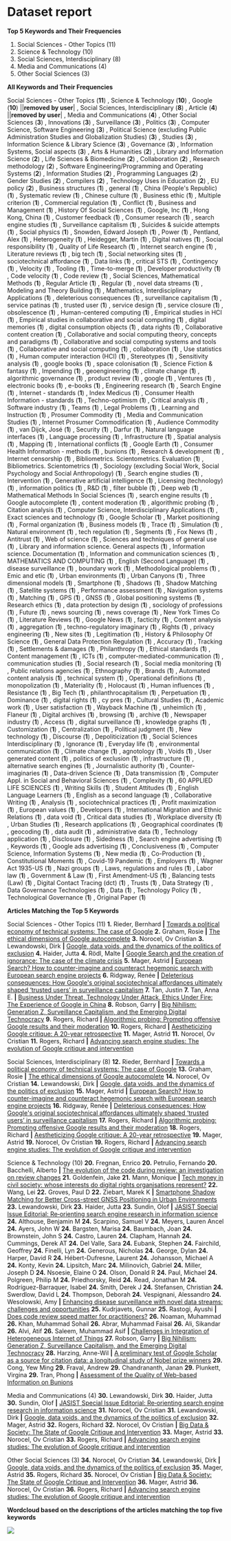 # Dataset report

**Top 5 Keywords and Their Frequencies**

1. Social Sciences - Other Topics (11) 
2. Science & Technology (10) 
3. Social Sciences, Interdisciplinary (8) 
4. Media and Communications (4) 
5. Other Social Sciences (3) 

**All Keywords and Their Frequencies**

Social Sciences - Other Topics (**11**) , Science & Technology (**10**) , Google (**10**) ||**removed by user**| , Social Sciences, Interdisciplinary (**8**) , Article (**4**) ||**removed by user**| , Media and Communications (**4**) , Other Social Sciences (**3**) , Innovations (**3**) , Surveillance (**3**) , Politics (**3**) , Computer Science, Software Engineering (**3**) , Political Science (excluding Public Administration Studies and Globalization Studies) (**3**) , Studies (**3**) , Information Science & Library Science (**3**) , Governance (**3**) , Information Systems, Social aspects (**3**) , Arts & Humanities (**2**) , Library and Information Science (**2**) , Life Sciences & Biomedicine (**2**) , Collaboration (**2**) , Research methodology (**2**) , Software Engineering/Programming and Operating Systems (**2**) , Information Studies (**2**) , Programming Languages (**2**) , Gender Studies (**2**) , Compilers (**2**) , Technology Uses in Education (**2**) , EU policy (**2**) , Business structures (**1**) , general (**1**) , China (People's Republic) (**1**) , Systematic review (**1**) , Chinese culture (**1**) , Business ethic (**1**) , Multiple criterion (**1**) , Commercial regulation (**1**) , Conflict (**1**) , Business and Management (**1**) , History Of Social Sciences (**1**) , Google, Inc (**1**) , Hong Kong, China (**1**) , Customer feedback (**1**) , Consumer research (**1**) , search engine studies (**1**) , Surveillance capitalism (**1**) , Suicides & suicide attempts (**1**) , Social physics (**1**) , Snowden, Edward Joseph (**1**) , Power (**1**) , Pentland, Alex (**1**) , Heterogeneity (**1**) , Heidegger, Martin (**1**) , Digital natives (**1**) , Social responsibility (**1**) , Quality of Life Research (**1**) , Internet search engine (**1**) , Literature reviews (**1**) , big tech (**1**) , Social networking sites (**1**) , sociotechnical affordance (**1**) , Data links (**1**) , critical STS (**1**) , Contingency (**1**) , Velocity (**1**) , Tooling (**1**) , Time-to-merge (**1**) , Developer productivity (**1**) , Code velocity (**1**) , Code review (**1**) , Social Sciences, Mathematical Methods (**1**) , Regular Article (**1**) , Regular (**1**) , novel data streams (**1**) , Modeling and Theory Building (**1**) , Mathematics, Interdisciplinary Applications (**1**) , deleterious consequences (**1**) , surveillance capitalism (**1**) , service patinas (**1**) , trusted user (**1**) , service design (**1**) , service closure (**1**) , obsolescence (**1**) , Human-centered computing (**1**) , Empirical studies in HCI (**1**) , Empirical studies in collaborative and social computing (**1**) , digital memories (**1**) , digital consumption objects (**1**) , data rights (**1**) , Collaborative content creation (**1**) , Collaborative and social computing theory, concepts and paradigms (**1**) , Collaborative and social computing systems and tools (**1**) , Collaborative and social computing (**1**) , collaboration (**1**) , Use statistics (**1**) , Human computer interaction (HCI) (**1**) , Stereotypes (**1**) , Sensitivity analysis (**1**) , google books (**1**) , space colonisation (**1**) , Science Fiction & fantasy (**1**) , Impending (**1**) , geoengineering (**1**) , climate change (**1**) , algorithmic governance (**1**) , product review (**1**) , google (**1**) , Ventures (**1**) , electronic books (**1**) , e-books (**1**) , Engineering research (**1**) , Search Engine (**1**) , Internet - standards (**1**) , Index Medicus (**1**) , Consumer Health Information - standards (**1**) , Techno-optimism (**1**) , Critical analysis (**1**) , Software industry (**1**) , Teams (**1**) , Legal Problems (**1**) , Learning and Instruction (**1**) , Prosumer Commodity (**1**) , Media and Communication Studies (**1**) , Internet Prosumer Commodification (**1**) , Audience Commodity (**1**) , van Dijck, José (**1**) , Security (**1**) , Darfur (**1**) , Natural language interfaces (**1**) , Language processing (**1**) , Infrastructure (**1**) , Spatial analysis (**1**) , Mapping (**1**) , International conflicts (**1**) , Google Earth (**1**) , Consumer Health Information - methods (**1**) , bunions (**1**) , Research & development (**1**) , Internet censorship (**1**) , Bibliometrics. Scientometrics. Evaluation (**1**) , Bibliometrics. Scientometrics (**1**) , Sociology (excluding Social Work, Social Psychology and Social Anthropology) (**1**) , Search engine studies (**1**) , Intervention (**1**) , Generative artificial intelligence (**1**) , Licensing (technology) (**1**) , information politics (**1**) , R&D (**1**) , filter bubble (**1**) , Deep web (**1**) , Mathematical Methods In Social Sciences (**1**) , search engine results (**1**) , Google autocomplete (**1**) , content moderation (**1**) , algorithmic probing (**1**) , Citation analysis (**1**) , Computer Science, Interdisciplinary Applications (**1**) , Exact sciences and technology (**1**) , Google Scholar (**1**) , Market positioning (**1**) , Formal organization (**1**) , Business models (**1**) , Trace (**1**) , Simulation (**1**) , Natural environment (**1**) , tech regulation (**1**) , Segments (**1**) , Fox News (**1**) , Antitrust (**1**) , Web of science (**1**) , Sciences and techniques of general use (**1**) , Library and information science. General aspects (**1**) , Information science. Documentation (**1**) , Information and communication sciences (**1**) , MATHEMATICS AND COMPUTING (**1**) , English (Second Language) (**1**) , disease surveillance (**1**) , boundary work (**1**) , Methodological problems (**1**) , Emic and etic (**1**) , Urban environments (**1**) , Urban Canyons (**1**) , Three dimensional models (**1**) , Smartphone (**1**) , Shadows (**1**) , Shadow Matching (**1**) , Satellite systems (**1**) , Performance assessment (**1**) , Navigation systems (**1**) , Matching (**1**) , GPS (**1**) , GNSS (**1**) , Global positioning systems (**1**) , Research ethics (**1**) , data protection by design (**1**) , sociology of professions (**1**) , Future (**1**) , news sourcing (**1**) , news coverage (**1**) , New York Times Co (**1**) , Literature Reviews (**1**) , Google News (**1**) , facticity (**1**) , Content analysis (**1**) , aggregation (**1**) , techno-regulatory imaginary (**1**) , Rights (**1**) , privacy engineering (**1**) , New sites (**1**) , Legitimation (**1**) , History & Philosophy Of Science (**1**) , General Data Protection Regulation (**1**) , Accuracy (**1**) , Tracking (**1**) , Settlements & damages (**1**) , Philanthropy (**1**) , Ethical standards (**1**) , Content management (**1**) , ICTs (**1**) , computer-mediated-communication (**1**) , communication studies (**1**) , Social research (**1**) , Social media monitoring (**1**) , Public relations agencies (**1**) , Ethnography (**1**) , Brands (**1**) , Automated content analysis (**1**) , technical system (**1**) , Operational definitions (**1**) , monopolization (**1**) , Materiality (**1**) , Holocaust (**1**) , Human influences (**1**) , Resistance (**1**) , Big Tech (**1**) , philanthrocapitalism (**1**) , Perpetuation (**1**) , Dominance (**1**) , digital rights (**1**) , cy pres (**1**) , Cultural Studies (**1**) , Academic work (**1**) , User satisfaction (**1**) , Wayback Machine (**1**) , unheimlich (**1**) , Flaneur (**1**) , Digital archives (**1**) , browsing (**1**) , archive (**1**) , Newspaper industry (**1**) , Access (**1**) , digital surveillance (**1**) , knowledge graphs (**1**) , Customization (**1**) , Centralization (**1**) , Political judgment (**1**) , New technology (**1**) , Discourse (**1**) , Depoliticization (**1**) , Social Sciences Interdisciplinary (**1**) , Ignorance (**1**) , Everyday life (**1**) , environmental communication (**1**) , Climate change (**1**) , agnotology (**1**) , Voids (**1**) , User generated content (**1**) , politics of exclusion (**1**) , infrastructure (**1**) , alternative search engines (**1**) , Journalistic authority (**1**) , Counter-imaginaries (**1**) , Data-driven Science (**1**) , Data transmission (**1**) , Computer Appl. in Social and Behavioral Sciences (**1**) , Complexity (**1**) , 60 APPLIED LIFE SCIENCES (**1**) , Writing Skills (**1**) , Student Attitudes (**1**) , English Language Learners (**1**) , English as a second language (**1**) , Collaborative Writing (**1**) , Analysis (**1**) , sociotechnical practices (**1**) , Profit maximization (**1**) , European values (**1**) , Developers (**1**) , International Migration and Ethnic Relations (**1**) , data void (**1**) , Critical data studies (**1**) , Workplace diversity (**1**) , Urban Studies (**1**) , Research applications (**1**) , Geographical coordinates (**1**) , geocoding (**1**) , data audit (**1**) , administrative data (**1**) , Technology application (**1**) , Disclosure (**1**) , Sidedness (**1**) , Search engine advertising (**1**) , Keywords (**1**) , Google ads advertising (**1**) , Conclusiveness (**1**) , Computer Science, Information Systems (**1**) , New media (**1**) , Co-Production (**1**) , Constitutional Moments (**1**) , Covid-19 Pandemic (**1**) , Employers (**1**) , Wagner Act 1935-US (**1**) , Nazi groups (**1**) , Laws, regulations and rules (**1**) , Labor law (**1**) , Government & Law (**1**) , First Amendment-US (**1**) , Balancing tests (Law) (**1**) , Digital Contact Tracing (dct) (**1**) , Trusts (**1**) , Data Strategy (**1**) , Data Governance Technologies (**1**) , Data (**1**) , Technology Policy (**1**) , Technological Governance (**1**) , Original Paper (**1**) 

**Articles Matching the Top 5 Keywords**



Social Sciences - Other Topics (11)
**1.**  Rieder, Bernhard **|** <a href='https://gslg-hb.primo.exlibrisgroup.com/permalink/46GSLG_BORAS/o2sdmu/cdi_doaj_primary_oai_doaj_org_article_77486e21498044cf828d83691df428dd'>Towards a political economy of technical systems: The case of Google</a>
**2.**  Graham, Rosie **|** <a href='https://gslg-hb.primo.exlibrisgroup.com/permalink/46GSLG_BORAS/o2sdmu/cdi_doaj_primary_oai_doaj_org_article_dc5930034ecd4ac0ae00b6f536cf2bdd'>The ethical dimensions of Google autocomplete</a>
**3.**  Norocel, Ov Cristian 
**3.**   Lewandowski, Dirk **|** <a href='https://gslg-hb.primo.exlibrisgroup.com/permalink/46GSLG_BORAS/o2sdmu/cdi_crossref_primary_10_1177_20539517221149099'>Google, data voids, and the dynamics of the politics of exclusion</a>
**4.**  Haider, Jutta 
**4.**   Rödl, Malte **|** <a href='https://gslg-hb.primo.exlibrisgroup.com/permalink/46GSLG_BORAS/o2sdmu/cdi_doaj_primary_oai_doaj_org_article_5c10b6e19c304b58b687a17b2c4d53be'>Google Search and the creation of ignorance: The case of the climate crisis</a>
**5.**  Mager, Astrid **|** <a href='https://gslg-hb.primo.exlibrisgroup.com/permalink/46GSLG_BORAS/o2sdmu/cdi_sage_journals_10_1177_20539517231163173'>European Search? How to counter-imagine and counteract hegemonic search with European search engine projects</a>
**6.**  Ridgway, Renée **|** <a href='https://gslg-hb.primo.exlibrisgroup.com/permalink/46GSLG_BORAS/o2sdmu/cdi_doaj_primary_oai_doaj_org_article_efb3af2561d2423c906342c027b642ca'>Deleterious consequences: How Google's original sociotechnical affordances ultimately shaped ‘trusted users’ in surveillance capitalism</a>
**7.**  Tan, Justin 
**7.**   Tan, Anna E. **|** <a href='https://gslg-hb.primo.exlibrisgroup.com/permalink/46GSLG_BORAS/o2sdmu/cdi_proquest_miscellaneous_1322745334'>Business Under Threat, Technology Under Attack, Ethics Under Fire: The Experience of Google in China</a>
**8.**  Robson, Garry **|** <a href='https://gslg-hb.primo.exlibrisgroup.com/permalink/46GSLG_BORAS/o2sdmu/cdi_gale_lrcgauss_A759844216'>Big Nihilism: Generation Z, Surveillance Capitalism, and the Emerging Digital Technocracy</a>
**9.**  Rogers, Richard **|** <a href='https://gslg-hb.primo.exlibrisgroup.com/permalink/46GSLG_BORAS/o2sdmu/cdi_doaj_primary_oai_doaj_org_article_068cedfb5ad0458da1f5c7e01aa0106a'>Algorithmic probing: Prompting offensive Google results and their moderation</a>
**10.**  Rogers, Richard **|** <a href='https://gslg-hb.primo.exlibrisgroup.com/permalink/46GSLG_BORAS/9ip59g/cdi_doaj_primary_oai_doaj_org_article_c49ba8eade8e4e9f9c306f6d36b0b073'>Aestheticizing Google critique: A 20-year retrospective</a>
**11.**  Mager, Astrid 
**11.**   Norocel, Ov Cristian 
**11.**   Rogers, Richard **|** <a href='https://gslg-hb.primo.exlibrisgroup.com/permalink/46GSLG_BORAS/9ip59g/cdi_doaj_primary_oai_doaj_org_article_ee62d462f40d4f4bb848ba6d7b9cbd2c'>Advancing search engine studies: The evolution of Google critique and intervention</a>


Social Sciences, Interdisciplinary (8)
**12.**  Rieder, Bernhard **|** <a href='https://gslg-hb.primo.exlibrisgroup.com/permalink/46GSLG_BORAS/o2sdmu/cdi_doaj_primary_oai_doaj_org_article_77486e21498044cf828d83691df428dd'>Towards a political economy of technical systems: The case of Google</a>
**13.**  Graham, Rosie **|** <a href='https://gslg-hb.primo.exlibrisgroup.com/permalink/46GSLG_BORAS/o2sdmu/cdi_doaj_primary_oai_doaj_org_article_dc5930034ecd4ac0ae00b6f536cf2bdd'>The ethical dimensions of Google autocomplete</a>
**14.**  Norocel, Ov Cristian 
**14.**   Lewandowski, Dirk **|** <a href='https://gslg-hb.primo.exlibrisgroup.com/permalink/46GSLG_BORAS/o2sdmu/cdi_crossref_primary_10_1177_20539517221149099'>Google, data voids, and the dynamics of the politics of exclusion</a>
**15.**  Mager, Astrid **|** <a href='https://gslg-hb.primo.exlibrisgroup.com/permalink/46GSLG_BORAS/o2sdmu/cdi_sage_journals_10_1177_20539517231163173'>European Search? How to counter-imagine and counteract hegemonic search with European search engine projects</a>
**16.**  Ridgway, Renée **|** <a href='https://gslg-hb.primo.exlibrisgroup.com/permalink/46GSLG_BORAS/o2sdmu/cdi_doaj_primary_oai_doaj_org_article_efb3af2561d2423c906342c027b642ca'>Deleterious consequences: How Google's original sociotechnical affordances ultimately shaped ‘trusted users’ in surveillance capitalism</a>
**17.**  Rogers, Richard **|** <a href='https://gslg-hb.primo.exlibrisgroup.com/permalink/46GSLG_BORAS/o2sdmu/cdi_doaj_primary_oai_doaj_org_article_068cedfb5ad0458da1f5c7e01aa0106a'>Algorithmic probing: Prompting offensive Google results and their moderation</a>
**18.**  Rogers, Richard **|** <a href='https://gslg-hb.primo.exlibrisgroup.com/permalink/46GSLG_BORAS/9ip59g/cdi_doaj_primary_oai_doaj_org_article_c49ba8eade8e4e9f9c306f6d36b0b073'>Aestheticizing Google critique: A 20-year retrospective</a>
**19.**  Mager, Astrid 
**19.**   Norocel, Ov Cristian 
**19.**   Rogers, Richard **|** <a href='https://gslg-hb.primo.exlibrisgroup.com/permalink/46GSLG_BORAS/9ip59g/cdi_doaj_primary_oai_doaj_org_article_ee62d462f40d4f4bb848ba6d7b9cbd2c'>Advancing search engine studies: The evolution of Google critique and intervention</a>


Science & Technology (10)
**20.**  Fregnan, Enrico 
**20.**   Petrulio, Fernando 
**20.**   Bacchelli, Alberto **|** <a href='https://gslg-hb.primo.exlibrisgroup.com/permalink/46GSLG_BORAS/o2sdmu/cdi_proquest_miscellaneous_2718637868'>The evolution of the code during review: an investigation on review changes</a>
**21.**  Goldenfein, Jake 
**21.**   Mann, Monique **|** <a href='https://gslg-hb.primo.exlibrisgroup.com/permalink/46GSLG_BORAS/o2sdmu/cdi_proquest_journals_2763960828'>Tech money in civil society: whose interests do digital rights organisations represent?</a>
**22.**  Wang, Lei 
**22.**   Groves, Paul D 
**22.**   Ziebart, Marek K **|** <a href='https://gslg-hb.primo.exlibrisgroup.com/permalink/46GSLG_BORAS/o2sdmu/cdi_proquest_miscellaneous_1685797652'>Smartphone Shadow Matching for Better Cross-street GNSS Positioning in Urban Environments</a>
**23.**  Lewandowski, Dirk 
**23.**   Haider, Jutta 
**23.**   Sundin, Olof **|** <a href='https://gslg-hb.primo.exlibrisgroup.com/permalink/46GSLG_BORAS/o2sdmu/cdi_swepub_primary_oai_lup_lub_lu_se_25e316ea_1436_474b_86a1_20d21b3efbbf'>JASIST Special Issue Editorial: Re‐orienting search engine research in information science</a>
**24.**  Althouse, Benjamin M 
**24.**   Scarpino, Samuel V 
**24.**   Meyers, Lauren Ancel 
**24.**   Ayers, John W 
**24.**   Bargsten, Marisa 
**24.**   Baumbach, Joan 
**24.**   Brownstein, John S 
**24.**   Castro, Lauren 
**24.**   Clapham, Hannah 
**24.**   Cummings, Derek AT 
**24.**   Del Valle, Sara 
**24.**   Eubank, Stephen 
**24.**   Fairchild, Geoffrey 
**24.**   Finelli, Lyn 
**24.**   Generous, Nicholas 
**24.**   George, Dylan 
**24.**   Harper, David R 
**24.**   Hébert-Dufresne, Laurent 
**24.**   Johansson, Michael A 
**24.**   Konty, Kevin 
**24.**   Lipsitch, Marc 
**24.**   Milinovich, Gabriel 
**24.**   Miller, Joseph D 
**24.**   Nsoesie, Elaine O 
**24.**   Olson, Donald R 
**24.**   Paul, Michael 
**24.**   Polgreen, Philip M 
**24.**   Priedhorsky, Reid 
**24.**   Read, Jonathan M 
**24.**   Rodríguez-Barraquer, Isabel 
**24.**   Smith, Derek J 
**24.**   Stefansen, Christian 
**24.**   Swerdlow, David L 
**24.**   Thompson, Deborah 
**24.**   Vespignani, Alessandro 
**24.**   Wesolowski, Amy **|** <a href='https://gslg-hb.primo.exlibrisgroup.com/permalink/46GSLG_BORAS/o2sdmu/cdi_crossref_primary_10_1140_epjds_s13688_015_0054_0'>Enhancing disease surveillance with novel data streams: challenges and opportunities</a>
**25.**  Kudrjavets, Gunnar 
**25.**   Rastogi, Ayushi **|** <a href='https://gslg-hb.primo.exlibrisgroup.com/permalink/46GSLG_BORAS/o2sdmu/cdi_crossref_primary_10_1007_s10664_023_10401_z'>Does code review speed matter for practitioners?</a>
**26.**  Noaman, Muhammad 
**26.**   Khan, Muhammad Sohail 
**26.**   Abrar, Muhammad Faisal 
**26.**   Ali, Sikandar 
**26.**   Alvi, Atif 
**26.**   Saleem, Muhammad Asif **|** <a href='https://gslg-hb.primo.exlibrisgroup.com/permalink/46GSLG_BORAS/o2sdmu/cdi_hindawi_primary_10_1155_2022_8626882'>Challenges in Integration of Heterogeneous Internet of Things</a>
**27.**  Robson, Garry **|** <a href='https://gslg-hb.primo.exlibrisgroup.com/permalink/46GSLG_BORAS/o2sdmu/cdi_gale_lrcgauss_A759844216'>Big Nihilism: Generation Z, Surveillance Capitalism, and the Emerging Digital Technocracy</a>
**28.**  Harzing, Anne-Wil **|** <a href='https://gslg-hb.primo.exlibrisgroup.com/permalink/46GSLG_BORAS/o2sdmu/cdi_pascalfrancis_primary_27062468'>A preliminary test of Google Scholar as a source for citation data: a longitudinal study of Nobel prize winners</a>
**29.**  Cong, Yew Ming 
**29.**   Fraval, Andrew 
**29.**   Chandrananth, Janan 
**29.**   Plunkett, Virgina 
**29.**   Tran, Phong **|** <a href='https://gslg-hb.primo.exlibrisgroup.com/permalink/46GSLG_BORAS/9ip59g/cdi_proquest_miscellaneous_1418148522'>Assessment of the Quality of Web-based Information on Bunions</a>


Media and Communications (4)
**30.**  Lewandowski, Dirk 
**30.**   Haider, Jutta 
**30.**   Sundin, Olof **|** <a href='https://gslg-hb.primo.exlibrisgroup.com/permalink/46GSLG_BORAS/o2sdmu/cdi_swepub_primary_oai_lup_lub_lu_se_25e316ea_1436_474b_86a1_20d21b3efbbf'>JASIST Special Issue Editorial: Re‐orienting search engine research in information science</a>
**31.**  Norocel, Ov Cristian 
**31.**   Lewandowski, Dirk **|** <a href='https://gslg-hb.primo.exlibrisgroup.com/permalink/46GSLG_BORAS/o2sdmu/cdi_crossref_primary_10_1177_20539517221149099'>Google, data voids, and the dynamics of the politics of exclusion</a>
**32.**  Mager, Astrid 
**32.**   Rogers, Richard 
**32.**   Norocel, Ov Cristian **|** <a href='https://gslg-hb.primo.exlibrisgroup.com/permalink/46GSLG_BORAS/9ip59g/cdi_swepub_primary_oai_lup_lub_lu_se_5151ee89_cea4_4b14_ac98_b424d872aec6'>Big Data & Society: The State of Google Critique and Intervention</a>
**33.**  Mager, Astrid 
**33.**   Norocel, Ov Cristian 
**33.**   Rogers, Richard **|** <a href='https://gslg-hb.primo.exlibrisgroup.com/permalink/46GSLG_BORAS/9ip59g/cdi_doaj_primary_oai_doaj_org_article_ee62d462f40d4f4bb848ba6d7b9cbd2c'>Advancing search engine studies: The evolution of Google critique and intervention</a>


Other Social Sciences (3)
**34.**  Norocel, Ov Cristian 
**34.**   Lewandowski, Dirk **|** <a href='https://gslg-hb.primo.exlibrisgroup.com/permalink/46GSLG_BORAS/o2sdmu/cdi_crossref_primary_10_1177_20539517221149099'>Google, data voids, and the dynamics of the politics of exclusion</a>
**35.**  Mager, Astrid 
**35.**   Rogers, Richard 
**35.**   Norocel, Ov Cristian **|** <a href='https://gslg-hb.primo.exlibrisgroup.com/permalink/46GSLG_BORAS/9ip59g/cdi_swepub_primary_oai_lup_lub_lu_se_5151ee89_cea4_4b14_ac98_b424d872aec6'>Big Data & Society: The State of Google Critique and Intervention</a>
**36.**  Mager, Astrid 
**36.**   Norocel, Ov Cristian 
**36.**   Rogers, Richard **|** <a href='https://gslg-hb.primo.exlibrisgroup.com/permalink/46GSLG_BORAS/9ip59g/cdi_doaj_primary_oai_doaj_org_article_ee62d462f40d4f4bb848ba6d7b9cbd2c'>Advancing search engine studies: The evolution of Google critique and intervention</a>


**Wordcloud based on the descriptions of the articles matching the top five keywords**

<img src="NewsDB-Python/reports/Descriptions_word_cloud.svg" onerror="this.onerror=null;this.src='NewsDB-Python/reports/Descriptions_word_cloud.png';">